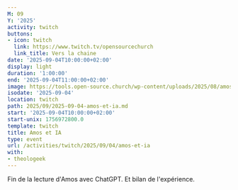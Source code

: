 ```yaml
---
M: 09
Y: '2025'
activity: twitch
buttons:
- icon: twitch
  link: https://www.twitch.tv/opensourcechurch
  link_title: Vers la chaine
date: '2025-09-04T10:00:00+02:00'
display: light
duration: '1:00:00'
end: '2025-09-04T11:00:00+02:00'
image: https://tools.open-source.church/wp-content/uploads/2025/08/amos_square.jpg
isodate: '2025-09-04'
location: twitch
path: 2025/09/2025-09-04-amos-et-ia.md
start: '2025-09-04T10:00:00+02:00'
start-unix: 1756972800.0
template: twitch
title: Amos et IA
type: event
url: /activities/twitch/2025/09/04/amos-et-ia
with:
- theologeek
---
```

Fin de la lecture d'Amos avec ChatGPT. Et bilan de l'expérience.